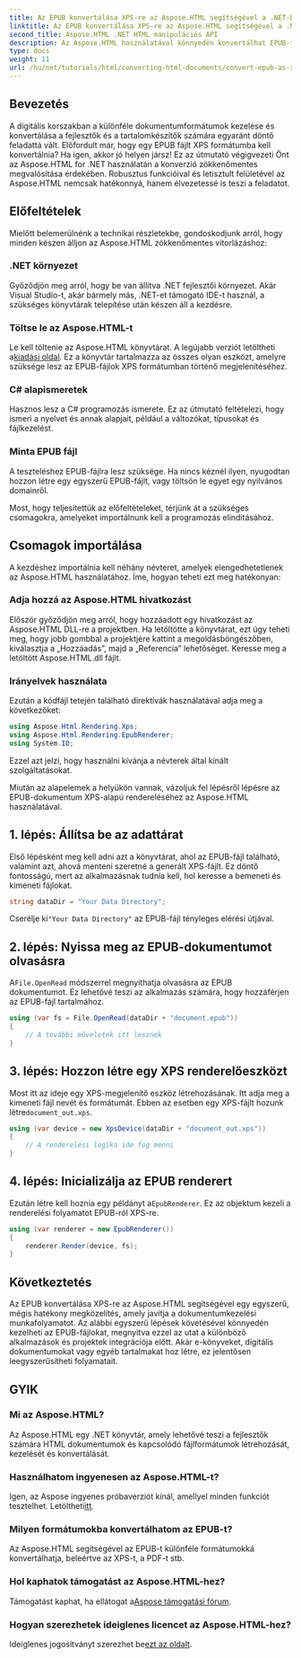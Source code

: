```yaml
---
title: Az EPUB konvertálása XPS-re az Aspose.HTML segítségével a .NET-ben
linktitle: Az EPUB konvertálása XPS-re az Aspose.HTML segítségével a .NET-ben
second_title: Aspose.HTML .NET HTML manipulációs API
description: Az Aspose.HTML használatával könnyedén konvertálhat EPUB-t XPS-re .NET-ben. Kövesse lépésenkénti útmutatónkat a zökkenőmentes dokumentummegjelenítéshez.
type: docs
weight: 11
url: /hu/net/tutorials/html/converting-html-documents/convert-epub-as-xps/
---
```

## Bevezetés

A digitális korszakban a különféle dokumentumformátumok kezelése és konvertálása a fejlesztők és a tartalomkészítők számára egyaránt döntő feladattá vált. Előfordult már, hogy egy EPUB fájlt XPS formátumba kell konvertálnia? Ha igen, akkor jó helyen jársz! Ez az útmutató végigvezeti Önt az Aspose.HTML for .NET használatán a konverzió zökkenőmentes megvalósítása érdekében. Robusztus funkcióival és letisztult felületével az Aspose.HTML nemcsak hatékonnyá, hanem élvezetessé is teszi a feladatot.

## Előfeltételek

Mielőtt belemerülnénk a technikai részletekbe, gondoskodjunk arról, hogy minden készen álljon az Aspose.HTML zökkenőmentes vitorlázáshoz:

### .NET környezet
Győződjön meg arról, hogy be van állítva .NET fejlesztői környezet. Akár Visual Studio-t, akár bármely más, .NET-et támogató IDE-t használ, a szükséges könyvtárak telepítése után készen áll a kezdésre.

### Töltse le az Aspose.HTML-t
Le kell töltenie az Aspose.HTML könyvtárat. A legújabb verziót letöltheti a[kiadási oldal](https://releases.aspose.com/html/net/). Ez a könyvtár tartalmazza az összes olyan eszközt, amelyre szüksége lesz az EPUB-fájlok XPS formátumban történő megjelenítéséhez.

### C# alapismeretek
Hasznos lesz a C# programozás ismerete. Ez az útmutató feltételezi, hogy ismeri a nyelvet és annak alapjait, például a változókat, típusokat és fájlkezelést.

### Minta EPUB fájl
A teszteléshez EPUB-fájlra lesz szüksége. Ha nincs kéznél ilyen, nyugodtan hozzon létre egy egyszerű EPUB-fájlt, vagy töltsön le egyet egy nyilvános domainről.

Most, hogy teljesítettük az előfeltételeket, térjünk át a szükséges csomagokra, amelyeket importálnunk kell a programozás elindításához.

## Csomagok importálása

A kezdéshez importálnia kell néhány névteret, amelyek elengedhetetlenek az Aspose.HTML használatához. Íme, hogyan teheti ezt meg hatékonyan:

### Adja hozzá az Aspose.HTML hivatkozást
Először győződjön meg arról, hogy hozzáadott egy hivatkozást az Aspose.HTML DLL-re a projektben. Ha letöltötte a könyvtárat, ezt úgy teheti meg, hogy jobb gombbal a projektjére kattint a megoldásböngészőben, kiválasztja a „Hozzáadás”, majd a „Referencia” lehetőséget. Keresse meg a letöltött Aspose.HTML.dll fájlt.

### Irányelvek használata
Ezután a kódfájl tetején található direktívák használatával adja meg a következőket:

```csharp
using Aspose.Html.Rendering.Xps;
using Aspose.Html.Rendering.EpubRenderer;
using System.IO;
```

Ezzel azt jelzi, hogy használni kívánja a névterek által kínált szolgáltatásokat.

Miután az alapelemek a helyükön vannak, vázoljuk fel lépésről lépésre az EPUB-dokumentum XPS-alapú rendereléséhez az Aspose.HTML használatával.

## 1. lépés: Állítsa be az adattárat

Első lépésként meg kell adni azt a könyvtárat, ahol az EPUB-fájl található, valamint azt, ahová menteni szeretné a generált XPS-fájlt. Ez döntő fontosságú, mert az alkalmazásnak tudnia kell, hol keresse a bemeneti és kimeneti fájlokat.

```csharp
string dataDir = "Your Data Directory";
```

 Cserélje ki`"Your Data Directory"` az EPUB-fájl tényleges elérési útjával.

## 2. lépés: Nyissa meg az EPUB-dokumentumot olvasásra

 A`File.OpenRead` módszerrel megnyithatja olvasásra az EPUB dokumentumot. Ez lehetővé teszi az alkalmazás számára, hogy hozzáférjen az EPUB-fájl tartalmához.

```csharp
using (var fs = File.OpenRead(dataDir + "document.epub"))
{
    // A további műveletek itt lesznek
}
```

## 3. lépés: Hozzon létre egy XPS renderelőeszközt

 Most itt az ideje egy XPS-megjelenítő eszköz létrehozásának. Itt adja meg a kimeneti fájl nevét és formátumát. Ebben az esetben egy XPS-fájlt hozunk létre`document_out.xps`.

```csharp
using (var device = new XpsDevice(dataDir + "document_out.xps"))
{
    // A renderelési logika ide fog menni
}
```

## 4. lépés: Inicializálja az EPUB renderert

 Ezután létre kell hoznia egy példányt a`EpubRenderer`. Ez az objektum kezeli a renderelési folyamatot EPUB-ról XPS-re.

```csharp
using (var renderer = new EpubRenderer())
{
    renderer.Render(device, fs);
}
```

## Következtetés

Az EPUB konvertálása XPS-re az Aspose.HTML segítségével egy egyszerű, mégis hatékony megközelítés, amely javítja a dokumentumkezelési munkafolyamatot. Az alábbi egyszerű lépések követésével könnyedén kezelheti az EPUB-fájlokat, megnyitva ezzel az utat a különböző alkalmazások és projektek integrációja előtt. Akár e-könyveket, digitális dokumentumokat vagy egyéb tartalmakat hoz létre, ez jelentősen leegyszerűsítheti folyamatait. 

## GYIK

### Mi az Aspose.HTML?
Az Aspose.HTML egy .NET könyvtár, amely lehetővé teszi a fejlesztők számára HTML dokumentumok és kapcsolódó fájlformátumok létrehozását, kezelését és konvertálását.

### Használhatom ingyenesen az Aspose.HTML-t?
 Igen, az Aspose ingyenes próbaverziót kínál, amellyel minden funkciót tesztelhet. Letöltheti[itt](https://releases.aspose.com/).

### Milyen formátumokba konvertálhatom az EPUB-t?
Az Aspose.HTML segítségével az EPUB-t különféle formátumokká konvertálhatja, beleértve az XPS-t, a PDF-t stb.

### Hol kaphatok támogatást az Aspose.HTML-hez?
 Támogatást kaphat, ha ellátogat a[Aspose támogatási fórum](https://forum.aspose.com/c/html/29).

### Hogyan szerezhetek ideiglenes licencet az Aspose.HTML-hez?
Ideiglenes jogosítványt szerezhet be[ezt az oldalt](https://purchase.conholdate.com/temporary-license/).